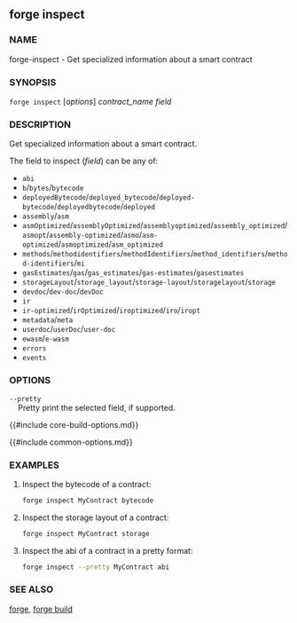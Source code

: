## forge inspect

### NAME

forge-inspect - Get specialized information about a smart contract

### SYNOPSIS

``forge inspect`` [*options*] *contract_name* *field*

### DESCRIPTION

Get specialized information about a smart contract.

The field to inspect (*field*) can be any of:

- `abi`
- `b`/`bytes`/`bytecode`
- `deployedBytecode`/`deployed_bytecode`/`deployed-bytecode`/`deployedbytecode`/`deployed`
- `assembly`/`asm`
- `asmOptimized`/`assemblyOptimized`/`assemblyoptimized`/`assembly_optimized`/`asmopt`/`assembly-optimized`/`asmo`/`asm-optimized`/`asmoptimized`/`asm_optimized`
- `methods`/`methodidentifiers`/`methodIdentifiers`/`method_identifiers`/`method-identifiers`/`mi`
- `gasEstimates`/`gas`/`gas_estimates`/`gas-estimates`/`gasestimates`
- `storageLayout`/`storage_layout`/`storage-layout`/`storagelayout`/`storage`
- `devdoc`/`dev-doc`/`devDoc`
- `ir`
- `ir-optimized`/`irOptimized`/`iroptimized`/`iro`/`iropt`
- `metadata`/`meta`
- `userdoc`/`userDoc`/`user-doc`
- `ewasm`/`e-wasm`
- `errors`
- `events`

### OPTIONS

`--pretty`  
&nbsp;&nbsp;&nbsp;&nbsp;Pretty print the selected field, if supported.

{{#include core-build-options.md}}

{{#include common-options.md}}

### EXAMPLES

1. Inspect the bytecode of a contract:
    ```sh
    forge inspect MyContract bytecode
    ```

2. Inspect the storage layout of a contract:
    ```sh
    forge inspect MyContract storage
    ```

3. Inspect the abi of a contract in a pretty format:
   ```sh
   forge inspect --pretty MyContract abi
   ```

### SEE ALSO

[forge](./forge.md), [forge build](./forge-build.md)
